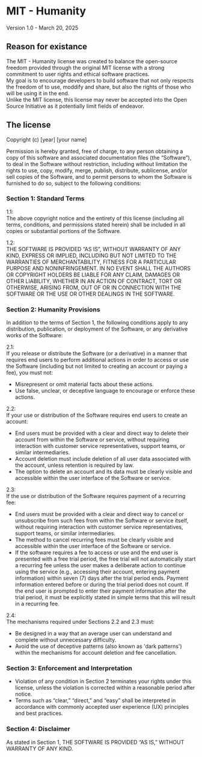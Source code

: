 # MIT - Humanity
Version 1.0 - March 20, 2025  

## Reason for existance
The MIT - Humanity license was created to balance the open-source freedom provided through the original MIT license with a strong commitment to user rights and ethical software practices.  
My goal is to encourage developers to build software that not only respects the freedom of to use, moddify and share, but also the rights of those who will be using it in the end.  
Unlike the MIT license, this license may never be accepted into the Open Source Initiative as it potentially limit fields of endeavor.  

## The license
Copyright (c) [year] [your name]

Permission is hereby granted, free of charge, to any person obtaining a copy of this software and associated documentation files (the “Software”), to deal in the Software without restriction, including without limitation the rights to use, copy, modify, merge, publish, distribute, sublicense, and/or sell copies of the Software, and to permit persons to whom the Software is furnished to do so, subject to the following conditions:  

### Section 1: Standard Terms  

1.1:  
The above copyright notice and the entirety of this license (including all terms, conditions, and permissions stated herein) shall be included in all copies or substantial portions of the Software.  

1.2:  
THE SOFTWARE IS PROVIDED “AS IS”, WITHOUT WARRANTY OF ANY KIND, EXPRESS OR IMPLIED, INCLUDING BUT NOT LIMITED TO THE WARRANTIES OF MERCHANTABILITY, FITNESS FOR A PARTICULAR PURPOSE AND NONINFRINGEMENT. IN NO EVENT SHALL THE AUTHORS OR COPYRIGHT HOLDERS BE LIABLE FOR ANY CLAIM, DAMAGES OR OTHER LIABILITY, WHETHER IN AN ACTION OF CONTRACT, TORT OR OTHERWISE, ARISING FROM, OUT OF OR IN CONNECTION WITH THE SOFTWARE OR THE USE OR OTHER DEALINGS IN THE SOFTWARE.  

### Section 2: Humanity Provisions  
In addition to the terms of Section 1, the following conditions apply to any distribution, publication, or deployment of the Software, or any derivative works of the Software:  

2.1:  
If you release or distribute the Software (or a derivative) in a manner that requires end users to perform additional actions in order to access or use the Software (including but not limited to creating an account or paying a fee), you must not:  
* Misrepresent or omit material facts about these actions.
* Use false, unclear, or deceptive language to encourage or enforce these actions.

2.2:  
If your use or distribution of the Software requires end users to create an account:  
* End users must be provided with a clear and direct way to delete their account from within the Software or service, without requiring interaction with customer service representatives, support teams, or similar intermediaries.
* Account deletion must include deletion of all user data associated with the account, unless retention is required by law.
* The option to delete an account and its data must be clearly visible and accessible within the user interface of the Software or service.

2.3:  
If the use or distribution of the Software requires payment of a recurring fee:  
* End users must be provided with a clear and direct way to cancel or unsubscribe from such fees from within the Software or service itself, without requiring interaction with customer service representatives, support teams, or similar intermediaries.
* The method to cancel recurring fees must be clearly visible and accessible within the user interface of the Software or service.
* If the software requires a fee to access or use and the end user is presented with a free trial period, the free trial will not automatically start a recurring fee unless the user makes a deliberate action to continue using the service (e.g., accessing their account, entering payment information) within seven (7) days after the trial period ends. Payment information entered before or during the trial period does not count. If the end user is prompted to enter their payment information after the trial period, it must be explicitly stated in simple terms that this will result in a recurring fee.

2.4:  
The mechanisms required under Sections 2.2 and 2.3 must:  
* Be designed in a way that an average user can understand and complete without unnecessary difficulty.
* Avoid the use of deceptive patterns (also known as 'dark patterns') within the mechanisms for account deletion and fee cancellation.
  
### Section 3: Enforcement and Interpretation  
* Violation of any condition in Section 2 terminates your rights under this license, unless the violation is corrected within a reasonable period after notice.
* Terms such as “clear,” “direct,” and “easy” shall be interpreted in accordance with commonly accepted user experience (UX) principles and best practices.

### Section 4: Disclaimer  
As stated in Section 1, THE SOFTWARE IS PROVIDED “AS IS,” WITHOUT WARRANTY OF ANY KIND.  
